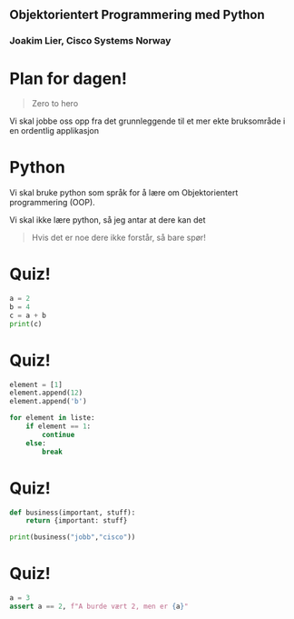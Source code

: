 ## Objektorientert Programmering med Python
### Joakim Lier, Cisco Systems Norway


# Plan for dagen!

> Zero to hero

Vi skal jobbe oss opp fra det grunnleggende til et mer ekte bruksområde i en ordentlig applikasjon


# Python

Vi skal bruke python som språk for å lære om Objektorientert programmering (OOP).

Vi skal ikke lære python, så jeg antar at dere kan det

> Hvis det er noe dere ikke forstår, så bare spør!


# Quiz!

```python
a = 2
b = 4
c = a + b
print(c)
```


# Quiz!

```python
element = [1]
element.append(12)
element.append('b')

for element in liste:
    if element == 1:
        continue
    else:
        break
```


# Quiz!
```python
def business(important, stuff):
    return {important: stuff}

print(business("jobb","cisco"))
```


# Quiz!
```python
a = 3
assert a == 2, f"A burde vært 2, men er {a}"
```
